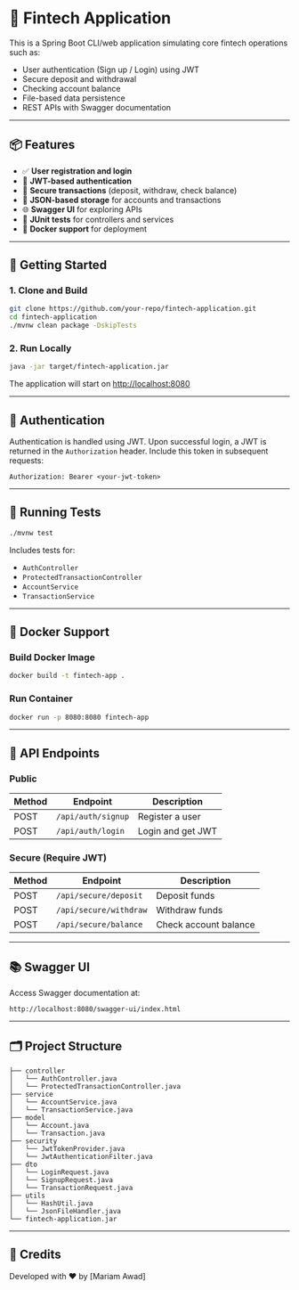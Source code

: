 # 🏦 Fintech Application

This is a Spring Boot CLI/web application simulating core fintech operations such as:

- User authentication (Sign up / Login) using JWT
- Secure deposit and withdrawal
- Checking account balance
- File-based data persistence
- REST APIs with Swagger documentation

---

## 📦 Features

- ✅ **User registration and login**
- 🔐 **JWT-based authentication**
- 💸 **Secure transactions** (deposit, withdraw, check balance)
- 📁 **JSON-based storage** for accounts and transactions
- 🌐 **Swagger UI** for exploring APIs
- 🧪 **JUnit tests** for controllers and services
- 🐳 **Docker support** for deployment

---

## 🚀 Getting Started

### 1. Clone and Build

```bash
git clone https://github.com/your-repo/fintech-application.git
cd fintech-application
./mvnw clean package -DskipTests
```

### 2. Run Locally

```bash
java -jar target/fintech-application.jar
```

The application will start on [http://localhost:8080](http://localhost:8080)

---

## 🔐 Authentication

Authentication is handled using JWT. Upon successful login, a JWT is returned in the `Authorization` header. Include this token in subsequent requests:

```
Authorization: Bearer <your-jwt-token>
```

---

## 🧪 Running Tests

```bash
./mvnw test
```

Includes tests for:

- `AuthController`
- `ProtectedTransactionController`
- `AccountService`
- `TransactionService`

---

## 🐳 Docker Support

### Build Docker Image

```bash
docker build -t fintech-app .
```

### Run Container

```bash
docker run -p 8080:8080 fintech-app
```

---

## 🧾 API Endpoints

### Public

| Method | Endpoint            | Description        |
|--------|---------------------|--------------------|
| POST   | `/api/auth/signup`  | Register a user    |
| POST   | `/api/auth/login`   | Login and get JWT  |

### Secure (Require JWT)

| Method | Endpoint               | Description             |
|--------|------------------------|-------------------------|
| POST   | `/api/secure/deposit`  | Deposit funds           |
| POST   | `/api/secure/withdraw` | Withdraw funds          |
| POST   | `/api/secure/balance`  | Check account balance   |

---

## 📚 Swagger UI

Access Swagger documentation at:

```
http://localhost:8080/swagger-ui/index.html
```

---

## 🗂 Project Structure

```
├── controller
│   └── AuthController.java
│   └── ProtectedTransactionController.java
├── service
│   └── AccountService.java
│   └── TransactionService.java
├── model
│   └── Account.java
│   └── Transaction.java
├── security
│   └── JwtTokenProvider.java
│   └── JwtAuthenticationFilter.java
├── dto
│   └── LoginRequest.java
│   └── SignupRequest.java
│   └── TransactionRequest.java
├── utils
│   └── HashUtil.java
│   └── JsonFileHandler.java
└── fintech-application.jar
```

---

## 🧠 Credits

Developed with ❤️ by [Mariam Awad]
